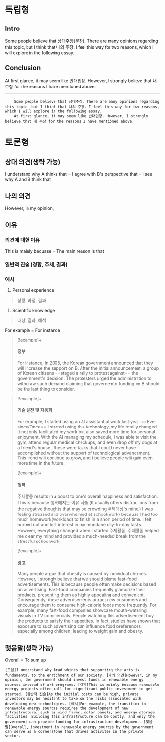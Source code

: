 
# 독립형
## Intro
Some people believe that 상대주장(문장). There are many opinions regarding this topic, but I think that 나의 주장. I feel this way for two reasons, which I will explore in the following essay.
## Conclusion
At first glance, it may seem like 반대입장. However, I strongly believe that 내 주장 for the reasons I have mentioned above.

---

```
	Some people believe that 상대주장. There are many opinions regarding this topic, but I think that 나의 주장. I feel this way for two reasons, which I will explore in the following essay.
	At first glance, it may seem like 반대입장. However, I strongly believe that 내 주장 for the reasons I have mentioned above.
```


# 토론형
## 상대 의견(생략 가능)
I understand why A thinks that
= I agree with B's perspective that
= I see why A and B think that

## 나의 의견
However, in my opinion,

## 이유
### 의견에 대한 이유
This is mainly becuase
= The main reason is that

### 일반적 진술 (경향, 추세, 결과) 

### 예시
1. Personal experience
> 상황, 과정, 결과

1. Scientific knowledge
> 대상, 결과, 해석

For example = For instance
>[!example]+
>#### 정부
>For instance, in 2005, the Korean government announced that they will increase the support on B. After the initial announcement, a group of Korean citizens ==staged a rally to protest against== the government's decision. The protesters urged the administration to withdraw such demand claiming that governemtn funding on B should be the last thing to consider.

>[!example]+
>#### 기술 발전 및 자동화
>For example, I started using an AI assistant at work last year. ==Ever since/Once== I started using this technology, my life totally changed. It not only facilitated my work but also  saved more time for personal enjoyment. With the AI managing my schedule, I was able to visit the gym, attend regular medical checkups, and even drop off my dogs at a friend's house. These were tasks that I could never have accomplished without the support of technological advancement. This trend will continue to grow, and I believe people will gain even more time in the future.

>[!example]+
>#### 행복
>주제활동 results in a boost to one's overall happiness and satisfaction. This is because 행복해지는 이유 서술 (It usually offers distractions from the negative thoughts that may be crowding 주제대상's mind.) I was feeling stressed and overwhelmed at school(work) because I had too much homework(workload) to finish in a short period of time. I felt burned out and lost interest in my mundane day-to-day tasks. However, everything changed when I started 주제활동. 주제활동 helped me clear my mind and provided a much-needed break from the stressful schoolwork.

>[!example]+
>#### 광고
>Many people argue that obesity is caused by individual choices. However, I strongly believe that we should blame fast-food advertisements. This is because people often make decisions based on advertising. Fast-food companies frequently glamorize their products, presenting them as highly appealing and convenient. Consequently, these advertisements attract new customers and encourage them to consume high-calorie foods more frequently. For example, many fast-food companies showcase mouth-watering visuals in TV commercials. People watching this advertisement buy the products to satisfy their appetites. In fact, studies have shown that exposure to such advertising can influence food preferences, especially among children, leading to weight gain and obesity.
## 맺음말(생략 가능)
Overall = To sum up

```
[도입]I understand why Brad whinks that supporting the arts is fundamental to the enrichment of our society. [나의 의견]However, in my opinion, the government should invest funds in renewable energy sources instead of art programs. [이유]This is mainly because renewable energy projects often call for significant public investment to get started. [일반적 진술]As the initial costs can be high, private investors may be hesitant to take on the risks associated with developing new technologies. [예시]For example, the transition to renewable energy sources requires the development of new infrastructure, such as wind farms, solar panels, and energy storage facilities. Building this infrastructure can be costly, and only the government can provide funding for infrastructure development. [맺음말]Overall, investment in renewable energy sources by the government can serve as a cornerstone that drives activites in the private sector.
```



